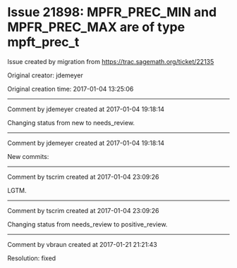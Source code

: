 # Issue 21898: MPFR_PREC_MIN and MPFR_PREC_MAX are of type mpft_prec_t

Issue created by migration from https://trac.sagemath.org/ticket/22135

Original creator: jdemeyer

Original creation time: 2017-01-04 13:25:06




---

Comment by jdemeyer created at 2017-01-04 19:18:14

Changing status from new to needs_review.


---

Comment by jdemeyer created at 2017-01-04 19:18:14

New commits:


---

Comment by tscrim created at 2017-01-04 23:09:26

LGTM.


---

Comment by tscrim created at 2017-01-04 23:09:26

Changing status from needs_review to positive_review.


---

Comment by vbraun created at 2017-01-21 21:21:43

Resolution: fixed
